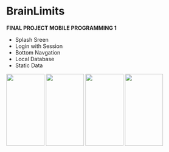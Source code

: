 # BrainLimits
<b> FINAL PROJECT MOBILE PROGRAMMING 1 </b>

- Splash Sreen
- Login with Session
- Bottom Navgation
- Local Database
- Static Data

<img src="https://user-images.githubusercontent.com/53957770/74171870-d1959000-4c61-11ea-9232-b29d9b27e2ce.png" width="100" height="190">
<img src="https://user-images.githubusercontent.com/53957770/74171880-d6f2da80-4c61-11ea-90f0-8aa6ccd64793.png" width="100" height="190">
<img src="https://user-images.githubusercontent.com/53957770/74171884-d8bc9e00-4c61-11ea-8afb-c7d620849a93.png" width="100" height="190">
<img src="https://user-images.githubusercontent.com/53957770/74171896-dc502500-4c61-11ea-859e-5da64d60bbac.png" width="100" height="190">
